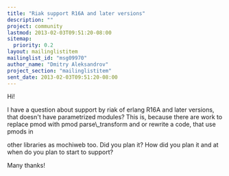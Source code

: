 ```yaml
---
title: "Riak support R16A and later versions"
description: ""
project: community
lastmod: 2013-02-03T09:51:20-08:00
sitemap:
  priority: 0.2
layout: mailinglistitem
mailinglist_id: "msg09970"
author_name: "Dmitry Aleksandrov"
project_section: "mailinglistitem"
sent_date: 2013-02-03T09:51:20-08:00
---
```


Hi!

I have a question about support by riak of erlang R16A and later 
versions, that doesn't have parametrized modules?
This is, because there are work to replace pmod with pmod 
parse\\_transform and or rewrite a code, that use pmods in

other libraries as mochiweb too.
Did you plan it? How did you plan it and at when do you plan to start to 
support?


Many thanks!

